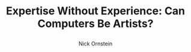---
title: |
    Expertise Without Experience: Can Computers Be Artists?
venue: The University of Chicago Undergraduate Research Symposium Proceedings
author: Nick Ornstein
blurb: |
    What sort of capability would a machine have to demonstrate to be considered an artist in its own right?
link: https://openjournals.lib.uchicago.edu/index.php/ugradresearchsymposium/article/view/51/24
pdf: expertise_without_experience_2020.pdf
year: 2020
thumb: example.png
description: |
    Oral presentation at 2020 Research Symposium
bibtex: |
    @inproceedings{
     author = {Ornstein, Nick},
     title = {Expertise Without Experience: Can Computers Be Artists?},
     booktitle = {The University of Chicago Undergraduate Research Symposium Proceedings},
     year = {2020},
     location = {Chicago, IL, USA},
     pages = {13},
     numpages = {1},
     url = {https://openjournals.lib.uchicago.edu/index.php/ugradresearchsymposium/article/view/51/24},
    }  
---